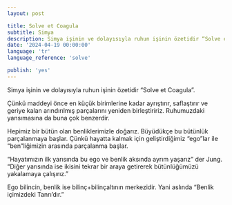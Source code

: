 ```yaml
---
layout: post

title: Solve et Coagula
subtitle: Simya
description: Simya işinin ve dolayısıyla ruhun işinin özetidir “Solve et Coagula”.
date: '2024-04-19 00:00:00'
language: 'tr'
language_reference: 'solve'

publish: 'yes'
---
```

Simya işinin ve dolayısıyla ruhun işinin özetidir “Solve et Coagula”.

Çünkü maddeyi önce en küçük birimlerine kadar ayrıştırır, saflaştırır ve geriye kalan arındırılmış parçalarını yeniden birleştiririz. Ruhumuzdaki yansımasına da buna çok benzerdir.

Hepimiz bir bütün olan benliklerimizle doğarız. Büyüdükçe bu bütünlük parçalanmaya başlar. Çünkü hayatta kalmak için geliştirdiğimiz “ego”lar ile “ben”liğimizin arasında parçalanma başlar.

“Hayatımızın ilk yarısında bu ego ve benlik aksında ayrım yaşarız” der Jung. “Diğer yarısında ise ikisini tekrar bir araya getirerek bütünlüğümüzü yakalamaya çalışırız.”

Ego bilincin, benlik ise bilinç+bilinçaltının merkezidir. Yani aslında “Benlik içimizdeki Tanrı’dır.”